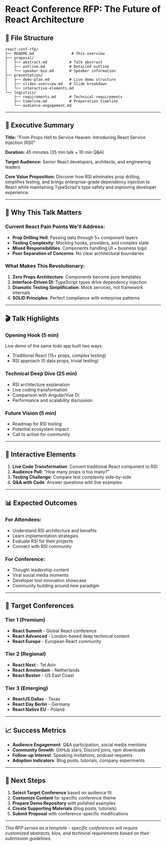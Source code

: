# React Conference RFP: The Future of React Architecture

## 📁 File Structure
```
react-conf-rfp/
├── README.md                 # This overview
├── proposal/
│   ├── abstract.md          # Talk abstract
│   ├── outline.md           # Detailed outline
│   └── speaker-bio.md       # Speaker information
├── presentation/
│   ├── demo-plan.md         # Live demo structure
│   ├── slides-overview.md   # Slide breakdown
│   └── interactive-elements.md
└── logistics/
    ├── requirements.md      # Technical requirements
    ├── timeline.md          # Preparation timeline
    └── audience-engagement.md
```

---

## 🎯 Executive Summary

**Title:** "From Props Hell to Service Heaven: Introducing React Service Injection (RSI)"

**Duration:** 45 minutes (35 min talk + 10 min Q&A)

**Target Audience:** Senior React developers, architects, and engineering leaders

**Core Value Proposition:** 
Discover how RSI eliminates prop drilling, simplifies testing, and brings enterprise-grade dependency injection to React while maintaining TypeScript's type safety and improving developer experience.

---

## 🌟 Why This Talk Matters

### Current React Pain Points We'll Address:
- **Prop Drilling Hell**: Passing data through 5+ component layers
- **Testing Complexity**: Mocking hooks, providers, and complex state
- **Mixed Responsibilities**: Components handling UI + business logic
- **Poor Separation of Concerns**: No clear architectural boundaries

### What Makes This Revolutionary:
1. **Zero Props Architecture**: Components become pure templates
2. **Interface-Driven DI**: TypeScript types drive dependency injection
3. **Dramatic Testing Simplification**: Mock services, not framework internals
4. **SOLID Principles**: Perfect compliance with enterprise patterns

---

## 🎬 Talk Highlights

### Opening Hook (5 min)
Live demo of the same todo app built two ways:
- Traditional React (15+ props, complex testing)
- RSI approach (0 data props, trivial testing)

### Technical Deep Dive (25 min)
- RSI architecture explanation
- Live coding transformation
- Comparison with Angular/Vue DI
- Performance and scalability discussion

### Future Vision (5 min)
- Roadmap for RSI tooling
- Potential ecosystem impact
- Call to action for community

---

## 🔧 Interactive Elements

1. **Live Code Transformation**: Convert traditional React component to RSI
2. **Audience Poll**: "How many props is too many?"
3. **Testing Challenge**: Compare test complexity side-by-side
4. **Q&A with Code**: Answer questions with live examples

---

## 📊 Expected Outcomes

### For Attendees:
- Understand RSI architecture and benefits
- Learn implementation strategies
- Evaluate RSI for their projects
- Connect with RSI community

### For Conference:
- Thought leadership content
- Viral social media moments
- Developer tool innovation showcase
- Community building around new paradigm

---

## 🎯 Target Conferences

### Tier 1 (Premium)
- **React Summit** - Global React conference
- **React Advanced** - London-based deep technical content
- **React Europe** - European React community

### Tier 2 (Regional)
- **React Next** - Tel Aviv
- **React Amsterdam** - Netherlands
- **React Boston** - US East Coast

### Tier 3 (Emerging)
- **ReactJS Dallas** - Texas
- **React Day Berlin** - Germany
- **React Native EU** - Poland

---

## 📈 Success Metrics

- **Audience Engagement**: Q&A participation, social media mentions
- **Community Growth**: GitHub stars, Discord joins, npm downloads
- **Follow-up Interest**: Speaking invitations, podcast requests
- **Adoption Indicators**: Blog posts, tutorials, company experiments

---

## 🚀 Next Steps

1. **Select Target Conference** based on audience fit
2. **Customize Content** for specific conference theme
3. **Prepare Demo Repository** with polished examples
4. **Create Supporting Materials** (blog posts, tutorials)
5. **Submit Proposal** with conference-specific modifications

---

*This RFP serves as a template - specific conferences will require customized abstracts, bios, and technical requirements based on their submission guidelines.*